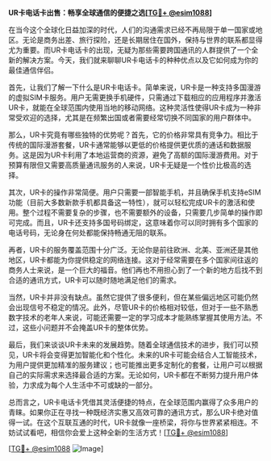 **UR卡电话卡出售：畅享全球通信的便捷之选[[TG💪+ @esim1088](https://t.me/s/esim1088)]**

在当今这个全球化日益加深的时代，人们的沟通需求已经不再局限于单一国家或地区。无论是商务出差、旅行探险，还是长期居住在国外，保持与世界的联系都显得尤为重要。而UR卡电话卡的出现，无疑为那些需要跨国通讯的人群提供了一个全新的解决方案。今天，我们就来聊聊UR卡电话卡的种种优点以及它如何成为你的最佳通信伴侣。

首先，让我们了解一下什么是UR卡电话卡。简单来说，UR卡是一种支持多国漫游的虚拟SIM卡服务。用户无需更换手机硬件，只需通过下载相应的应用程序并激活UR卡，就能在全球范围内使用当地的移动网络。这种灵活性使得UR卡成为一种非常受欢迎的选择，尤其是在频繁出国或者需要经常切换不同国家的用户群体中。

那么，UR卡究竟有哪些独特的优势呢？首先，它的价格非常具有竞争力。相比于传统的国际漫游套餐，UR卡通常能够以更低的价格提供更优质的通话和数据服务。这是因为UR卡利用了本地运营商的资源，避免了高额的国际漫游费用。对于预算有限但又需要高质量通讯服务的人来说，UR卡无疑是一个性价比极高的选择。

其次，UR卡的操作非常简便。用户只需要一部智能手机，并且确保手机支持eSIM功能（目前大多数新款手机都具备这一特性），就可以轻松完成UR卡的激活和使用。整个过程不需要复杂的步骤，也不需要额外的设备，只需要几步简单的操作即可完成。而且，UR卡还支持多国号码绑定，这意味着你可以同时拥有多个国家的电话号码，无论身在何处都能保持畅通无阻的联系。

再者，UR卡的服务覆盖范围十分广泛。无论你是前往欧洲、北美、亚洲还是其他地区，UR卡都能为你提供稳定的网络连接。这对于经常需要在多个国家间往返的商务人士来说，是一个巨大的福音。他们再也不用担心到了一个新的地方后找不到合适的通讯方式，UR卡可以随时随地满足他们的需求。

当然，UR卡并非没有缺点。虽然它提供了很多便利，但在某些偏远地区可能仍然会出现信号不稳定的情况。此外，尽管UR卡的价格相对较低，但对于一些不熟悉数字技术的老年人来说，可能还需要一定的学习成本才能熟练掌握其使用方法。不过，这些小问题并不会掩盖UR卡的整体优势。

最后，我们来谈谈UR卡未来的发展趋势。随着全球通信技术的进步，我们可以预见，UR卡将会变得更加智能化和个性化。未来的UR卡可能会结合人工智能技术，为用户提供更加精准的服务建议；也可能推出更多定制化的套餐，让用户可以根据自己的实际需求来选择最合适的方案。无论如何，UR卡都在不断努力提升用户体验，力求成为每个人生活中不可或缺的一部分。

总而言之，UR卡电话卡凭借其灵活便捷的特点，在全球范围内赢得了众多用户的青睐。如果你正在寻找一种既经济实惠又高效可靠的通讯方式，那么UR卡绝对值得一试。在这个互联互通的时代，UR卡就像一座桥梁，将你与世界紧紧相连。不妨试试看吧，相信你会爱上这种全新的生活方式！[[TG💪+ @esim1088](https://t.me/s/esim1088)]

[[TG💪+ @esim1088](https://t.me/s/esim1088) ![Image](https://i.postimg.cc/4NQfJmqS/Snipaste-2025-05-13-00-14-12.png)]